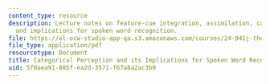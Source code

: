 ```yaml
---
content_type: resource
description: Lecture notes on feature-cue integration, assimilation, categorical perception,
  and implications for spoken word recognition.
file: https://ol-ocw-studio-app-qa.s3.amazonaws.com/courses/24-941j-the-lexicon-and-its-features-spring-2007/5f0aea91885fea2d3571f67a8a2ac3b9_lec12dg_percep.pdf
file_type: application/pdf
resourcetype: Document
title: Categorical Perception and its Implications for Spoken Word Recognition
uid: 5f0aea91-885f-ea2d-3571-f67a8a2ac3b9
---
```

